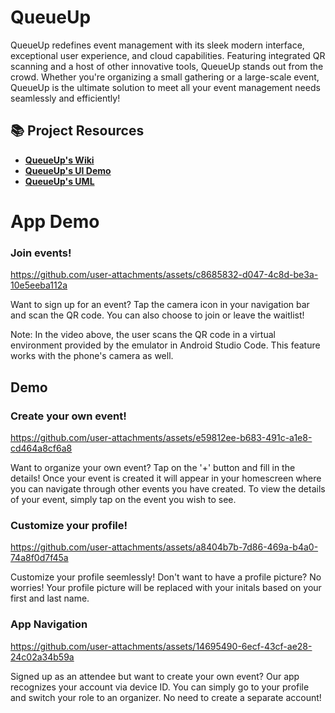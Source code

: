 # QueueUp

QueueUp redefines event management with its sleek modern interface, exceptional user experience, and cloud capabilities. Featuring integrated QR scanning and a host of other innovative tools, QueueUp stands out from the crowd. Whether you're organizing a small gathering or a large-scale event, QueueUp is the ultimate solution to meet all your event management needs seamlessly and efficiently!

## 📚 Project Resources

- **[QueueUp's Wiki](https://github.com/CMPUT301F24jobber/QueueUp/wiki)**
- **[QueueUp's UI Demo](https://github.com/CMPUT301F24jobber/QueueUp/wiki/User-Interface-Mockup-and-Storyboard)**
- **[QueueUp's UML](https://github.com/CMPUT301F24jobber/QueueUp/wiki/UML-Diagram)**

# App Demo
### Join events!
https://github.com/user-attachments/assets/c8685832-d047-4c8d-be3a-10e5eeba112a

Want to sign up for an event? Tap the camera icon in your navigation bar and scan the QR code. You can also choose to join or leave the waitlist!

Note: In the video above, the user scans the QR code in a virtual environment provided by the emulator in Android Studio Code. This feature works with the phone's camera as well.

## Demo
### Create your own event!
https://github.com/user-attachments/assets/e59812ee-b683-491c-a1e8-cd464a8cf6a8

Want to organize your own event? Tap on the '+' button and fill in the details! Once your event is created it will appear in your homescreen where you can navigate through other events you have created. To view the details of your event, simply tap on the event you wish to see.

### Customize your profile!
https://github.com/user-attachments/assets/a8404b7b-7d86-469a-b4a0-74a8f0d7f45a

Customize your profile seemlessly! Don't want to have a profile picture? No worries! Your profile picture will be replaced with your initals based on your first and last name.

### App Navigation
https://github.com/user-attachments/assets/14695490-6ecf-43cf-ae28-24c02a34b59a

Signed up as an attendee but want to create your own event? Our app recognizes your account via device ID. You can simply go to your profile and switch your role to an organizer. No need to create a separate account!
